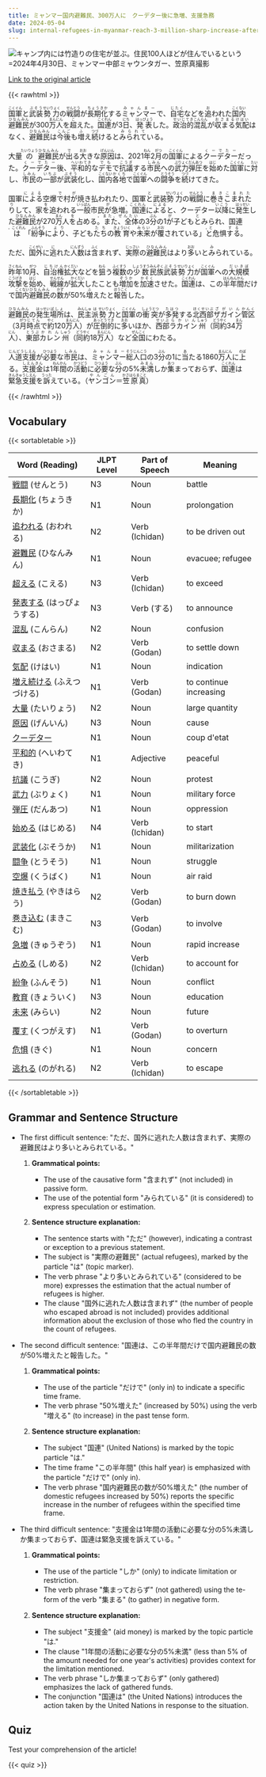 ```yaml
---
title: ミャンマー国内避難民、300万人に　クーデター後に急増、支援急務
date: 2024-05-04
slug: internal-refugees-in-myanmar-reach-3-million-sharp-increase-after-coup-urgent-support-needed
---
```


![キャンプ内には竹造りの住宅が並ぶ。住民100人ほどが住んでいるという=2024年4月30日、ミャンマー中部ミャウンタガー、笠原真撮影](https://www.asahicom.jp/imgopt/img/a443a6b71b/comm_L/AS20240504001271.jpg "キャンプ内には竹造りの住宅が並ぶ。住民100人ほどが住んでいるという=2024年4月30日、ミャンマー中部ミャウンタガー、笠原真撮影")

[Link to the original article](https://asahi.com/articles/ASS5413T3S54UHBI001M.html?iref=comtop_7_05)

{{< rawhtml >}}
<p><ruby>国軍<rt>こくぐん</rt></ruby>と<ruby>武装<rt>ぶそう</rt></ruby><ruby>勢力<rt>せいりょく</rt></ruby>の<ruby>戦闘<rt>せんとう</rt></ruby>が<ruby>長期化<rt>ちょうきか</rt></ruby>する<ruby>ミャンマー<rt>みゃんまー</rt></ruby>で、<ruby>自宅<rt>じたく</rt></ruby>などを<ruby>追<rt>お</rt></ruby>われた<ruby>国内<rt>こくない</rt></ruby><ruby>避難民<rt>ひなんみん</rt></ruby>が300<ruby>万<rt>まん</rt></ruby><ruby>人<rt>にん</rt></ruby>を<ruby>超<rt>こ</rt></ruby>えた。<ruby>国連<rt>こくれん</rt></ruby>が3<ruby>日<rt>にち</rt></ruby>、<ruby>発表<rt>はっぴょう</rt></ruby>した。<ruby>政治的<rt>せいじてき</rt></ruby><ruby>混乱<rt>こんらん</rt></ruby>が<ruby>収まる<rt>おさまる</rt></ruby><ruby>気配<rt>けはい</rt></ruby>はなく、<ruby>避難民<rt>ひなんみん</rt></ruby>は<ruby>今後<rt>こんご</rt></ruby>も<ruby>増<rt>ふ</rt></ruby>え<ruby>続<rt>つづ</rt></ruby>けると<ruby>みられて<rt>みられて</rt></ruby>いる。</p>

<p>大量<ruby>の<rt>たいりょう</rt></ruby><ruby>避難民<rt>ひなんみん</rt></ruby>が<ruby>出<rt>で</rt></ruby>る<ruby>大<rt>おお</rt></ruby>きな<ruby>原因<rt>げんいん</rt></ruby>は、2021<ruby>年<rt>ねん</rt></ruby>2<ruby>月<rt>がつ</rt></ruby>の<ruby>国軍<rt>こくぐん</rt></ruby>による<ruby>クーデター<rt>くーでたー</rt></ruby>だった。<ruby>クーデター<rt>くーでたー</rt></ruby>後、<ruby>平和的<rt>へいわてき</rt></ruby>な<ruby>デモ<rt>でも</rt></ruby>で<ruby>抗議<rt>こうぎ</rt></ruby>する<ruby>市民<rt>しみん</rt></ruby>への<ruby>武力<rt>ぶりょく</rt></ruby><ruby>弾圧<rt>だんあつ</rt></ruby>を<ruby>始<rt>はじ</rt></ruby>めた<ruby>国軍<rt>こくぐん</rt></ruby>に<ruby>対<rt>たい</rt></ruby>し、<ruby>市民<rt>しみん</rt></ruby>の<ruby>一部<rt>いちぶ</rt></ruby>が<ruby>武装<rt>ぶそう</rt></ruby>化し、<ruby>国内<rt>こくない</rt></ruby><ruby>各地<rt>かくち</rt></ruby>で<ruby>国軍<rt>こくぐん</rt></ruby>への<ruby>闘争<rt>とうそう</rt></ruby>を<ruby>続<rt>つづ</rt></ruby>けてきた。</p>

<p>国軍<ruby>による<rt>による</rt></ruby>空爆<ruby>で<rt>で</rt></ruby>村<ruby>が<rt>が</rt></ruby>焼き払われたり、国軍<ruby>と<rt>と</rt></ruby>武装<ruby>勢力<rt>せいりょく</rt></ruby>の<ruby>戦闘<rt>せんとう</rt></ruby>に<ruby>巻きこまれたり<rt>まきこまれたり</rt></ruby>して、家<ruby>を<rt>を</rt></ruby>追われる<ruby>一般<rt>いっぱん</rt></ruby>市民<ruby>が<rt>が</rt></ruby>急増<ruby>。国連<rt>。こくれん</rt></ruby>に<ruby>よる<rt>による</rt></ruby>と、クーデター<ruby>以降<rt>いこう</rt></ruby>に<ruby>発生<rt>はっせい</rt></ruby>した<ruby>避難民<rt>ひなんみん</rt></ruby>が270<ruby>万<rt>まん</rt></ruby>人<ruby>を<rt>を</rt></ruby>占める<ruby>。また、全体<rt>。また、ぜんたい</rt></ruby>の3<ruby>分<rt>ぶん</rt></ruby>の1<ruby>が<rt>が</rt></ruby>子ども<ruby>と<rt>と</rt></ruby>みられ、国連<ruby>は<rt>。こくれん</rt></ruby>「<ruby>紛争<rt>ふんそう</rt></ruby>に<ruby>より<rt>より</rt></ruby>、子ども<ruby>たち<rt>たち</rt></ruby>の<ruby>教育<rt>きょういく</rt></ruby>や<ruby>未来<rt>みらい</rt></ruby>が<ruby>覆<rt>おお</rt></ruby>されている」<ruby>と<rt>。と</rt></ruby>危惧<ruby>する<rt>する</rt></ruby>。</p>

<p>ただ、<ruby>国外<rt>こくがい</rt></ruby>に<ruby>逃<rt>に</rt></ruby>れた<ruby>人数<rt>にんずう</rt></ruby>は<ruby>含<rt>ふく</rt></ruby>まれず、<ruby>実際<rt>じっさい</rt></ruby>の<ruby>避難民<rt>ひなんみん</rt></ruby>はより<ruby>多<rt>おお</rt></ruby>いと<ruby>み<rt>み</rt></ruby>られている。</p>

<p><ruby>昨年<rt>さくねん</rt></ruby>10<ruby>月<rt>がつ</rt></ruby>、<ruby>自治権<rt>じちけん</rt></ruby><ruby>拡大<rt>かくだい</rt></ruby>などを<ruby>狙<rt>ねら</rt></ruby>う<ruby>複数<rt>ふくすう</rt></ruby>の<ruby>少数<rt>しょうすう</rt></ruby><ruby>民族<rt>みんぞく</rt></ruby><ruby>武装<rt>ぶそう</rt></ruby><ruby>勢力<rt>せいりょく</rt></ruby>が<ruby>国軍<rt>こくぐん</rt></ruby>への<ruby>大規模<rt>だいきぼ</rt></ruby><ruby>攻撃<rt>こうげき</rt></ruby>を<ruby>始<rt>はじ</rt></ruby>め、<ruby>戦線<rt>せんせん</rt></ruby>が<ruby>拡大<rt>かくだい</rt></ruby>したことも<ruby>増加<rt>ぞうか</rt></ruby>を<ruby>加速<rt>かそく</rt></ruby>させた。<ruby>国連<rt>こくれん</rt></ruby>は、この<ruby>半年間<rt>はんねんかん</rt></ruby>だけで<ruby>国内<rt>こくない</rt></ruby><ruby>避難民<rt>ひなんみん</rt></ruby>の<ruby>数<rt>かず</rt></ruby>が50%<ruby>増<rt>ふ</rt></ruby>えたと<ruby>報告<rt>ほうこく</rt></ruby>した。</p>

<p><ruby>避難民<rt>ひなんみん</rt></ruby>の<ruby>発生<rt>はっせい</rt></ruby><ruby>場所<rt>ばしょ</rt></ruby>は、<ruby>民主<rt>みんしゅ</rt></ruby><ruby>派<rt>は</rt></ruby><ruby>勢力<rt>せいりょく</rt></ruby>と<ruby>国軍<rt>こくぐん</rt></ruby>の<ruby>衝突<rt>しょうとつ</rt></ruby>が<ruby>多発<rt>たはつ</rt></ruby>する<ruby>北西部<rt>ほくせいぶ</rt></ruby><ruby>ザガイン<rt>ざがいん</rt></ruby><ruby>管区<rt>かんく</rt></ruby>（3<ruby>月<rt>がつ</rt></ruby><ruby>時点<rt>じてん</rt></ruby>で<ruby>約<rt>やく</rt></ruby>120<ruby>万<rt>まん</rt></ruby><ruby>人<rt>にん</rt></ruby>）が<ruby>圧倒的<rt>あっとうてき</rt></ruby>に<ruby>多<rt>おお</rt></ruby>いほか、<ruby>西部<rt>せいぶ</rt></ruby><ruby>ラカイン<rt>らかいん</rt></ruby><ruby>州<rt>しゅう</rt></ruby>（<ruby>同<rt>どう</rt></ruby><ruby>約<rt>やく</rt></ruby>34<ruby>万<rt>まん</rt></ruby><ruby>人<rt>にん</rt></ruby>）、<ruby>東部<rt>とうぶ</rt></ruby><ruby>カレン<rt>かれん</rt></ruby><ruby>州<rt>しゅう</rt></ruby>（<ruby>同<rt>どう</rt></ruby><ruby>約<rt>やく</rt></ruby>18<ruby>万<rt>まん</rt></ruby><ruby>人<rt>にん</rt></ruby>）など<ruby>全国<rt>ぜんこく</rt></ruby>にわたる。</p>

<p><ruby>人道支援<rt>じんどうしえん</rt></ruby>が<ruby>必要<rt>ひつよう</rt></ruby>な<ruby>市民<rt>しみん</rt></ruby>は、<ruby>ミャンマー<rt>みゃんまー</rt></ruby><ruby>総人口<rt>そうじんこう</rt></ruby>の3<ruby>分<rt>ぶん</rt></ruby>の1に<ruby>当<rt>あ</rt></ruby>たる1860<ruby>万<rt>まん</rt></ruby><ruby>人<rt>にん</rt></ruby>に<ruby>上<rt>のぼ</rt></ruby>る。<ruby>支援金<rt>しえんきん</rt></ruby>は1<ruby>年間<rt>ねんかん</rt></ruby>の<ruby>活動<rt>かつどう</rt></ruby>に<ruby>必要<rt>ひつよう</rt></ruby>な<ruby>分<rt>ぶん</rt></ruby>の5%<ruby>未満<rt>みまん</rt></ruby>しか<ruby>集<rt>あつ</rt></ruby>まっておらず、<ruby>国連<rt>こくれん</rt></ruby>は<ruby>緊急支援<rt>きんきゅうしえん</rt></ruby>を<ruby>訴<rt>うった</rt></ruby>えている。（<ruby>ヤンゴン<rt>やんごん</rt></ruby>＝<ruby>笠原真<rt>かさはらまこと</rt></ruby>）</p>
{{< /rawhtml >}}

## Vocabulary


{{< sortabletable >}}

| Word (Reading) | JLPT Level | Part of Speech | Meaning |
|-----------------|------------|---------------|---------|
|[戦闘](https://jisho.org/search/%E6%88%A6%E9%97%98) (せんとう)| N3 | Noun | battle |
|[長期化](https://jisho.org/search/%E9%95%B7%E6%9C%9F%E5%8C%96) (ちょうきか)| N1 | Noun | prolongation |
|[追われる](https://jisho.org/search/%E8%BF%BD%E3%82%8F%E3%82%8C%E3%82%8B) (おわれる)| N2 | Verb (Ichidan) | to be driven out |
|[避難民](https://jisho.org/search/%E9%81%BF%E9%9B%A3%E6%B0%91) (ひなんみん)| N1 | Noun | evacuee; refugee |
|[超える](https://jisho.org/search/%E8%B6%85%E3%81%88%E3%82%8B) (こえる)| N3 | Verb (Ichidan) | to exceed |
|[発表する](https://jisho.org/search/%E7%99%BA%E8%A1%A8%E3%81%99%E3%82%8B) (はっぴょうする)| N3 | Verb (する) | to announce |
|[混乱](https://jisho.org/search/%E6%B7%B7%E4%B9%B1) (こんらん)| N2 | Noun | confusion |
|[収まる](https://jisho.org/search/%E5%8F%8E%E3%81%BE%E3%82%8B) (おさまる)| N2 | Verb (Godan) | to settle down |
|[気配](https://jisho.org/search/%E6%B0%97%E9%85%8D) (けはい)| N1 | Noun | indication |
|[増え続ける](https://jisho.org/search/%E5%A2%97%E3%81%88%E7%B6%9A%E3%81%91%E3%82%8B) (ふえつづける)| N1 | Verb (Godan) | to continue increasing |
|[大量](https://jisho.org/search/%E5%A4%A7%E9%87%8F) (たいりょう)| N2 | Noun | large quantity |
|[原因](https://jisho.org/search/%E5%8E%9F%E5%9B%A0) (げんいん)| N3 | Noun | cause |
|[クーデター](https://jisho.org/search/%E3%82%AF%E3%83%BC%E3%83%87%E3%82%BF%E3%83%BC)| N1 | Noun | coup d'etat |
|[平和的](https://jisho.org/search/%E5%B9%B3%E5%92%8C%E7%9A%84) (へいわてき)| N1 | Adjective | peaceful |
|[抗議](https://jisho.org/search/%E6%8A%97%E8%AD%B0) (こうぎ)| N2 | Noun | protest |
|[武力](https://jisho.org/search/%E6%AD%A6%E5%8A%9B) (ぶりょく)| N1 | Noun | military force |
|[弾圧](https://jisho.org/search/%E5%BC%BE%E5%9C%A7) (だんあつ)| N1 | Noun | oppression |
|[始める](https://jisho.org/search/%E5%A7%8B%E3%82%81%E3%82%8B) (はじめる)| N4 | Verb (Ichidan) | to start |
|[武装化](https://jisho.org/search/%E6%AD%A6%E8%A3%85%E5%8C%96) (ぶそうか)| N1 | Noun | militarization |
|[闘争](https://jisho.org/search/%E9%97%98%E4%BA%89) (とうそう)| N1 | Noun | struggle |
|[空爆](https://jisho.org/search/%E7%A9%BA%E7%88%86) (くうばく)| N1 | Noun | air raid |
|[焼き払う](https://jisho.org/search/%E7%84%BC%E3%81%8D%E6%89%95%E3%81%86) (やきはらう)| N2 | Verb (Godan) | to burn down |
|[巻き込む](https://jisho.org/search/%E5%B7%BB%E3%81%8D%E8%BE%BC%E3%82%80) (まきこむ)| N3 | Verb (Godan) | to involve |
|[急増](https://jisho.org/search/%E6%80%A5%E5%A2%97) (きゅうぞう)| N1 | Noun | rapid increase |
|[占める](https://jisho.org/search/%E5%8D%A0%E3%82%81%E3%82%8B) (しめる)| N2 | Verb (Ichidan) | to account for |
|[紛争](https://jisho.org/search/%E7%B4%9B%E4%BA%89) (ふんそう)| N1 | Noun | conflict |
|[教育](https://jisho.org/search/%E6%95%99%E8%82%B2) (きょういく)| N3 | Noun | education |
|[未来](https://jisho.org/search/%E6%9C%AA%E6%9D%A5) (みらい)| N2 | Noun | future |
|[覆す](https://jisho.org/search/%E8%A6%86%E3%81%99) (くつがえす)| N1 | Verb (Godan) | to overturn |
|[危惧](https://jisho.org/search/%E5%8D%B1%E6%83%A7) (きぐ)| N1 | Noun | concern |
|[逃れる](https://jisho.org/search/%E9%80%83%E3%82%8C%E3%82%8B) (のがれる)| N2 | Verb (Ichidan) | to escape |

{{< /sortabletable >}}


## Grammar and Sentence Structure

- The first difficult sentence: "ただ、国外に逃れた人数は含まれず、実際の避難民はより多いとみられている。"
  
  1. **Grammatical points:** 
     - The use of the causative form "含まれず" (not included) in passive form.
     - The use of the potential form "みられている" (it is considered) to express speculation or estimation.

  2. **Sentence structure explanation:**
     - The sentence starts with "ただ" (however), indicating a contrast or exception to a previous statement.
     - The subject is "実際の避難民" (actual refugees), marked by the particle "は" (topic marker).
     - The verb phrase "より多いとみられている" (considered to be more) expresses the estimation that the actual number of refugees is higher.
     - The clause "国外に逃れた人数は含まれず" (the number of people who escaped abroad is not included) provides additional information about the exclusion of those who fled the country in the count of refugees.

- The second difficult sentence: "国連は、この半年間だけで国内避難民の数が50%増えたと報告した。"

  1. **Grammatical points:** 
     - The use of the particle "だけで" (only in) to indicate a specific time frame.
     - The verb phrase "50%増えた" (increased by 50%) using the verb "増える" (to increase) in the past tense form.

  2. **Sentence structure explanation:**
     - The subject "国連" (United Nations) is marked by the topic particle "は."
     - The time frame "この半年間" (this half year) is emphasized with the particle "だけで" (only in).
     - The verb phrase "国内避難民の数が50%増えた" (the number of domestic refugees increased by 50%) reports the specific increase in the number of refugees within the specified time frame.

- The third difficult sentence: "支援金は1年間の活動に必要な分の5%未満しか集まっておらず、国連は緊急支援を訴えている。"

  1. **Grammatical points:** 
     - The use of the particle "しか" (only) to indicate limitation or restriction.
     - The verb phrase "集まっておらず" (not gathered) using the te-form of the verb "集まる" (to gather) in negative form.

  2. **Sentence structure explanation:**
     - The subject "支援金" (aid money) is marked by the topic particle "は."
     - The clause "1年間の活動に必要な分の5%未満" (less than 5% of the amount needed for one year's activities) provides context for the limitation mentioned.
     - The verb phrase "しか集まっておらず" (only gathered) emphasizes the lack of gathered funds.
     - The conjunction "国連は" (the United Nations) introduces the action taken by the United Nations in response to the situation.

## Quiz

Test your comprehension of the article!

{{< quiz >}}